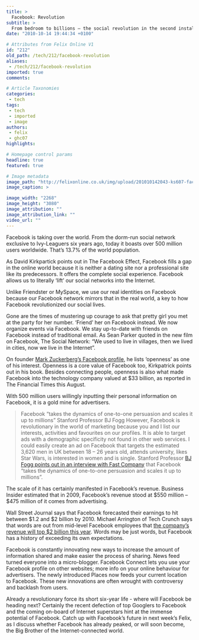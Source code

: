 ```yaml
---
title: >
  Facebook: Revolution
subtitle: >
  From bedroom to billions – the social revolution in the second installment of our Facebook saga
date: "2010-10-14 19:44:34 +0100"

# Attributes from Felix Online V1
id: "212"
old_path: /tech/212/facebook-revolution
aliases:
 - /tech/212/facebook-revolution
imported: true
comments:

# Article Taxonomies
categories:
 - tech
tags:
 - tech
 - imported
 - image
authors:
 - felix
 - ghc07
highlights:

# Homepage control params
headline: true
featured: true

# Image metadata
image_path: "http://felixonline.co.uk/img/upload/201010142043-ks607-facebook.jpg"
image_caption: >

image_width: "2268"
image_height: "3080"
image_attribution: ""
image_attribution_link: ""
video_url: ""
---
```


Facebook is taking over the world. From the dorm-run social network exclusive to Ivy-Leaguers six years ago, today it boasts over 500 million users worldwide. That’s 13.7% of the world population.

As David Kirkpartick points out in The Facebook Effect, Facebook fills a gap in the online world because it is neither a dating site nor a professional site like its predecessors. It offers the complete social experience. Facebook allows us to literally ‘lift’ our social networks into the Internet.

Unlike Friendster or MySpace, we use our real identities on Facebook because our Facebook network mirrors that in the real world, a key to how Facebook revolutionized our social lives.

Gone are the times of mustering up courage to ask that pretty girl you met at the party for her number. ‘Friend’ her on Facebook instead. We now organize events via Facebook. We stay up-to-date with friends on Facebook instead of traditional email. As Sean Parker quoted in the new film on Facebook, The Social Network: “We used to live in villages, then we lived in cities, now we live in the Internet”.

On founder [Mark Zuckerberg’s Facebook profile](http://www.facebook.com/zuck), he lists ‘openness’ as one of his interest. Openness is a core value of Facebook too, Kirkpatrick points out in his book. Besides connecting people, openness is also what made Facebook into the technology company valued at $33 billion, as reported in The Financial Times this August.

With 500 million users willingly inputting their personal information on Facebook, it is a gold mine for advertisers.
> Facebook “takes the dynamics of one-to-one persuasion and scales it up to millions”
> Stanford Professor BJ Fogg
However, Facebook is revolutionary in the world of marketing because you and I list our interests, activities and favourites on our profiles. It is able to target ads with a demographic specificity not found in other web services. I could easily create an ad on Facebook that targets the estimated 3,620 men in UK between 18 – 26 years old, attends university, likes Star Wars, is interested in women and is single. Stanford Professor [BJ Fogg points out in an interview with Fast Company](http://www.fastcompany.com/articles/2008/05/interview-bjfogg-on-facebook.html) that Facebook “takes the dynamics of one-to-one persuasion and scales it up to millions”.

The scale of it has certainly manifested in Facebook’s revenue. Business Insider estimated that in 2009, Facebook’s revenue stood at $550 million – $475 million of it comes from advertising.

Wall Street Journal says that Facebook forecasted their earnings to hit between $1.2 and $2 billion by 2010. Michael Arrington of Tech Crunch says that words are out from mid-level Facebook employees that [the company’s revenue will top $2 billion this year](http://techcrunch.com/2009/04/15/decision-time-for-facebook-term-sheets-received-at-2-billion-valuation/). Words may be just words, but Facebook has a history of exceeding its own expectations.

Facebook is constantly innovating new ways to increase the amount of information shared and make easier the process of sharing. News feed turned everyone into a micro-blogger. Facebook Connect lets you use your Facebook profile on other websites; more info on your online behaviour for advertisers. The newly introduced Places now feeds your current location to Facebook. These new innovations are often wrought with controversy and backlash from users.

Already a revolutionary force its short six-year life - where will Facebook be heading next? Certainly the recent defection of top Googlers to Facebook and the coming on-board of Internet superstars hint at the immense potential of Facebook. Catch up with Facebook’s future in next week’s Felix, as I discuss whether Facebook has already peaked, or will soon become, the Big Brother of the Internet-connected world.
